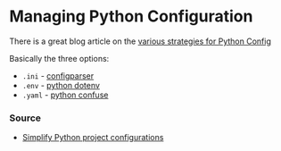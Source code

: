 # Managing Python Configuration

There is a great blog article on the [various strategies for Python Config](https://hackersandslackers.com/simplify-your-python-projects-configuration/)

Basically the three options:
* `.ini` - [configparser](https://docs.python.org/3/library/configparser.html)
* `.env` - [python dotenv](https://github.com/theskumar/python-dotenv)
* `.yaml` - [python confuse](https://github.com/beetbox/confuse)

### Source

* [Simplify Python project configurations](https://hackersandslackers.com/simplify-your-python-projects-configuration/)
